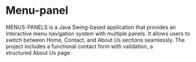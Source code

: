 # Menu-panel
MENUS-PANELS is a Java Swing-based application that provides an interactive menu navigation system with multiple panels. It allows users to switch between Home, Contact, and About Us sections seamlessly. The project includes a functional contact form with validation, a structured About Us page
